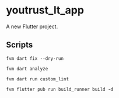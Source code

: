 # youtrust_lt_app

A new Flutter project.

## Scripts

```shell
fvm dart fix --dry-run
```

```shell
fvm dart analyze
```

```shell
fvm dart run custom_lint
```

```shell
fvm flutter pub run build_runner build -d
```
